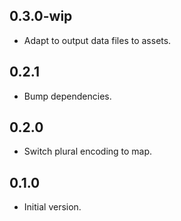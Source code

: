 ## 0.3.0-wip

- Adapt to output data files to assets.

## 0.2.1

- Bump dependencies.

## 0.2.0

- Switch plural encoding to map.

## 0.1.0

- Initial version.
